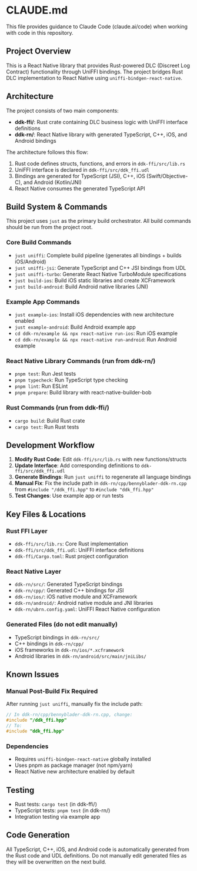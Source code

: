 # CLAUDE.md

This file provides guidance to Claude Code (claude.ai/code) when working with code in this repository.

## Project Overview

This is a React Native library that provides Rust-powered DLC (Discreet Log Contract) functionality through UniFFI bindings. The project bridges Rust DLC implementation to React Native using `uniffi-bindgen-react-native`.

## Architecture

The project consists of two main components:

- **ddk-ffi/**: Rust crate containing DLC business logic with UniFFI interface definitions
- **ddk-rn/**: React Native library with generated TypeScript, C++, iOS, and Android bindings

The architecture follows this flow:

1. Rust code defines structs, functions, and errors in `ddk-ffi/src/lib.rs`
2. UniFFI interface is declared in `ddk-ffi/src/ddk_ffi.udl`
3. Bindings are generated for TypeScript (JSI), C++, iOS (Swift/Objective-C), and Android (Kotlin/JNI)
4. React Native consumes the generated TypeScript API

## Build System & Commands

This project uses `just` as the primary build orchestrator. All build commands should be run from the project root.

### Core Build Commands

- `just uniffi`: Complete build pipeline (generates all bindings + builds iOS/Android)
- `just uniffi-jsi`: Generate TypeScript and C++ JSI bindings from UDL
- `just uniffi-turbo`: Generate React Native TurboModule specifications
- `just build-ios`: Build iOS static libraries and create XCFramework
- `just build-android`: Build Android native libraries (JNI)

### Example App Commands

- `just example-ios`: Install iOS dependencies with new architecture enabled
- `just example-android`: Build Android example app
- `cd ddk-rn/example && npx react-native run-ios`: Run iOS example
- `cd ddk-rn/example && npx react-native run-android`: Run Android example

### React Native Library Commands (run from ddk-rn/)

- `pnpm test`: Run Jest tests
- `pnpm typecheck`: Run TypeScript type checking
- `pnpm lint`: Run ESLint
- `pnpm prepare`: Build library with react-native-builder-bob

### Rust Commands (run from ddk-ffi/)

- `cargo build`: Build Rust crate
- `cargo test`: Run Rust tests

## Development Workflow

1. **Modify Rust Code**: Edit `ddk-ffi/src/lib.rs` with new functions/structs
2. **Update Interface**: Add corresponding definitions to `ddk-ffi/src/ddk_ffi.udl`
3. **Generate Bindings**: Run `just uniffi` to regenerate all language bindings
4. **Manual Fix**: Fix the include path in `ddk-rn/cpp/bennyblader-ddk-rn.cpp` from `#include "/ddk_ffi.hpp"` to `#include "ddk_ffi.hpp"`
5. **Test Changes**: Use example app or run tests

## Key Files & Locations

### Rust FFI Layer

- `ddk-ffi/src/lib.rs`: Core Rust implementation
- `ddk-ffi/src/ddk_ffi.udl`: UniFFI interface definitions
- `ddk-ffi/Cargo.toml`: Rust project configuration

### React Native Layer

- `ddk-rn/src/`: Generated TypeScript bindings
- `ddk-rn/cpp/`: Generated C++ bindings for JSI
- `ddk-rn/ios/`: iOS native module and XCFramework
- `ddk-rn/android/`: Android native module and JNI libraries
- `ddk-rn/ubrn.config.yaml`: UniFFI React Native configuration

### Generated Files (do not edit manually)

- TypeScript bindings in `ddk-rn/src/`
- C++ bindings in `ddk-rn/cpp/`
- iOS frameworks in `ddk-rn/ios/*.xcframework`
- Android libraries in `ddk-rn/android/src/main/jniLibs/`

## Known Issues

### Manual Post-Build Fix Required

After running `just uniffi`, manually fix the include path:

```cpp
// In ddk-rn/cpp/bennyblader-ddk-rn.cpp, change:
#include "/ddk_ffi.hpp"
// To:
#include "ddk_ffi.hpp"
```

### Dependencies

- Requires `uniffi-bindgen-react-native` globally installed
- Uses pnpm as package manager (not npm/yarn)
- React Native new architecture enabled by default

## Testing

- Rust tests: `cargo test` (in ddk-ffi/)
- TypeScript tests: `pnpm test` (in ddk-rn/)
- Integration testing via example app

## Code Generation

All TypeScript, C++, iOS, and Android code is automatically generated from the Rust code and UDL definitions. Do not manually edit generated files as they will be overwritten on the next build.
